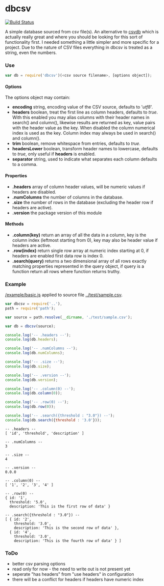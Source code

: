 dbcsv
=====

[![Build Status](https://travis-ci.org/tleen/dbcsv.png?branch=master)](https://travis-ci.org/tleen/dbcsv)

A simple database sourced from csv file(s). An alternative to [csvdb](https://www.npmjs.org/package/csvdb) which is actually really great and where you should be looking for this sort of functionality first. I needed something a little simpler and more specific for a project. Due to the nature of CSV files everything in dbcsv is treated as a string, even the numbers.


### Use

```javascript
var db = require('dbcsv')(<csv source filename>, [options object]);
```

#### Options
The options object may contain:

- **encoding** string, encoding value of the CSV source, defaults to '*utf8*'.
- **headers** boolean, treat the first line as column headers, defaults to *true*. With this enabled you may alias columns with their header names in search() and column(), likewise results are returned as key, value pairs with the header value as the key. When disabled the column numerical index is used as the key. Column index may always be used in search() and column().
- **trim** boolean, remove whitespace from entries, defaults to *true*.
- **headersLower** boolean, transform header names to lowercase, defaults to *true*, only useful if **headers** is enabled.
- **separator** string, used to indicate what separates each column defaults to a comma.

#### Properties

- **.headers** array of column header values, will be numeric values if headers are disabled.
- **.numColumns** the number of columns in the database.
- **.size** the number of rows in the database (excluding the header row if headers are active).
- **.version** the package version of this module

#### Methods

- **.column(key)** return an array of all the data in a column, key is the column index (leftmost starting from 0), key may also be header value if headers are active.
- **.row(index)** return single row array at numeric index starting at 0, if headers are enabled first data row is index 0.
- **.search(query)** returns a two dimensional array of all rows exactly matching properties represented in the query object, if query is a function return all rows where function returns truthy.

### Example

[/example/basic.js](example/basic.js) applied to source file [../test/sample.csv](test/sample.csv).

```javascript
var dbcsv = require('..'),
path = require('path');

var source = path.resolve(__dirname, './test/sample.csv');

var db = dbcsv(source);

console.log('-- .headers --');
console.log(db.headers);

console.log('-- .numColumns --');
console.log(db.numColumns);

console.log('-- .size --');
console.log(db.size);

console.log('-- .version --');
console.log(db.version);

console.log('-- .column(0) --');
console.log(db.column(0));

console.log('-- .row(0) --');
console.log(db.row(0));

console.log('-- .search({threshold : "3.0"}) --');
console.log(db.search({threshold : '3.0'}));
```

```text
-- .headers --
[ 'id', 'threshold', 'description' ]

-- .numColumns --
3

-- .size --
4

-- .version --
0.0.0

-- .column(0) --
[ '1', '2', '3', '4' ]

-- .row(0) --
{ id: '1',
  threshold: '5.0',
  description: 'This is the first row of data' }

-- .search({threshold : "3.0"}) --
[ { id: '2',
    threshold: '3.0',
    description: 'This is the second row of data' },
  { id: '4',
    threshold: '3.0',
    description: 'This is the fourth row of data' } ]
```

### ToDo

* better csv parsing options
* read only for now - the need to write out is not present yet
* seperate "has headers" from "use headers" in configuration
* there will be a conflict for headers if headers have numeric index 

